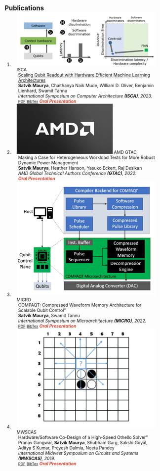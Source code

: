 <h2 id="publications" style="margin: 2px 0px -15px;">Publications</h2>

<div class="publications">
<ol class="bibliography">

<li>
  <div class="pub-row">
    <div class="col-sm-3 abbr" style="position: relative;padding-right: 15px;padding-left: 15px;">
      <img src="assets/img/herqules.png" class="teaser img-fluid z-depth-1">
      <abbr class="badge">ISCA</abbr>
    </div>
    <div class="col-sm-9" style="position: relative;padding-right: 15px;padding-left: 20px;">
      <div class="title"><a href="https://arxiv.org/pdf/2212.03895.pdf">Scaling Qubit Readout with Hardware Efficient Machine Learning Architectures</a></div>
      <div class="author"><strong>Satvik Maurya</strong>, Chaithanya Naik Mude, William D. Oliver, Benjamin Lienhard, Swamit Tannu</div>
      <div class="periodical"><em>International Symposium on Computer Architecture <strong>(ISCA)</strong>, 2023.</em></div>
      <div class="links">
        <a href="https://arxiv.org/pdf/2212.03895.pdf" class="btn btn-sm z-depth-0" role="button" target="_blank" style="font-size:12px;">PDF</a>
        <!-- <a href="https://github.com/yaoyao-liu/mnemonics" class="btn btn-sm z-depth-0" role="button" target="_blank" style="font-size:12px;">Code</a> -->
        <!-- <a href="https://class-il.mpi-inf.mpg.de/mnemonics/" class="btn btn-sm z-depth-0" role="button" target="_blank" style="font-size:12px;">Project Page</a> -->
        <a href="https://dblp.org/rec/journals/corr/abs-2212-03895.html?view=bibtex" class="btn btn-sm z-depth-0" role="button" target="_blank" style="font-size:12px;">BibTex</a>
        <strong><i style="color:#e74d3c">Oral Presentation</i></strong>
      </div>
    </div>
  </div>
  </li>

  <li>
    <div class="pub-row">
      <div class="col-sm-3 abbr" style="position: relative;padding-right: 15px;padding-left: 15px;">
        <img src="assets/img/amd.jpg" class="teaser img-fluid z-depth-1">
        <abbr class="badge">AMD GTAC</abbr>
      </div>
      <div class="col-sm-9" style="position: relative;padding-right: 15px;padding-left: 20px;">
        <div class="title"><a href=""></a>Making a Case for Heterogeneous Workload Tests for More Robust Dynamic Power Management</div>
        <div class="author"><strong>Satvik Maurya</strong>, Heather Hanson, Yasuko Eckert, Raj Desikan</div>
        <div class="periodical"><em>AMD Global Technical Authors Conference <strong>(GTAC)</strong>, 2022.</em></div>
        <div class="links">
          <!-- <a href="https://arxiv.org/pdf/2212.03895.pdf" class="btn btn-sm z-depth-0" role="button" target="_blank" style="font-size:12px;">PDF</a> -->
          <!-- <a href="https://github.com/yaoyao-liu/mnemonics" class="btn btn-sm z-depth-0" role="button" target="_blank" style="font-size:12px;">Code</a> -->
          <!-- <a href="https://class-il.mpi-inf.mpg.de/mnemonics/" class="btn btn-sm z-depth-0" role="button" target="_blank" style="font-size:12px;">Project Page</a> -->
          <!-- <a href="https://dblp.org/rec/journals/corr/abs-2212-03895.html?view=bibtex" class="btn btn-sm z-depth-0" role="button" target="_blank" style="font-size:12px;">BibTex</a> -->
          <strong><i style="color:#e74d3c">Oral Presentation</i></strong>
        </div>
      </div>
    </div>
  </li>

  <li>
    <div class="pub-row">
      <div class="col-sm-3 abbr" style="position: relative;padding-right: 15px;padding-left: 15px;">
        <img src="assets/img/compaqt.png" class="teaser img-fluid z-depth-1">
        <abbr class="badge">MICRO</abbr>
      </div>
      <div class="col-sm-9" style="position: relative;padding-right: 15px;padding-left: 20px;">
        <div class="title"><a href="https://ieeexplore.ieee.org/abstract/document/9923861"></a>COMPAQT: Compressed Waveform Memory Architecture for Scalable Qubit Control”</div>
        <div class="author"><strong>Satvik Maurya</strong>, Swamit Tannu</div>
        <div class="periodical"><em>International Symposium on Microarchitecture <strong>(MICRO)</strong>, 2022.</em></div>
        <div class="links">
          <a href="https://arxiv.org/pdf/2212.03897.pdf" class="btn btn-sm z-depth-0" role="button" target="_blank" style="font-size:12px;">PDF</a>
          <!-- <a href="https://github.com/yaoyao-liu/mnemonics" class="btn btn-sm z-depth-0" role="button" target="_blank" style="font-size:12px;">Code</a> -->
          <!-- <a href="https://class-il.mpi-inf.mpg.de/mnemonics/" class="btn btn-sm z-depth-0" role="button" target="_blank" style="font-size:12px;">Project Page</a> -->
          <a href="https://dblp.org/rec/journals/corr/abs-2212-03897.html?view=bibtex" class="btn btn-sm z-depth-0" role="button" target="_blank" style="font-size:12px;">BibTex</a>
          <strong><i style="color:#e74d3c">Oral Presentation</i></strong>
        </div>
      </div>
    </div>
  </li>

  <li>
    <div class="pub-row">
      <div class="col-sm-3 abbr" style="position: relative;padding-right: 15px;padding-left: 15px;">
        <img src="assets/img/othello.png" class="teaser img-fluid z-depth-1">
        <abbr class="badge">MWSCAS</abbr>
      </div>
      <div class="col-sm-9" style="position: relative;padding-right: 15px;padding-left: 20px;">
        <div class="title"><a href="https://ieeexplore.ieee.org/abstract/document/8885136"></a>Hardware/Software Co-Design of a High-Speed Othello Solver”</div>
        <div class="author">Pranav Gangwar, <strong>Satvik Maurya</strong>, Shubham Garg, Sakshi Goyal, Aditya S Kumar, Preyesh Dalmia, Neeta Pandey</div>
        <div class="periodical"><em>International Midwest Symposium on Circuits and Systems <strong>(MWSCAS)</strong>, 2019.</em></div>
        <div class="links">
          <a href="https://ieeexplore.ieee.org/abstract/document/8885136" class="btn btn-sm z-depth-0" role="button" target="_blank" style="font-size:12px;">PDF</a>
          <!-- <a href="https://github.com/yaoyao-liu/mnemonics" class="btn btn-sm z-depth-0" role="button" target="_blank" style="font-size:12px;">Code</a> -->
          <!-- <a href="https://class-il.mpi-inf.mpg.de/mnemonics/" class="btn btn-sm z-depth-0" role="button" target="_blank" style="font-size:12px;">Project Page</a> -->
          <a href="https://dblp.org/rec/conf/mwscas/GangwarMGGKDP19.html?view=bibtex" class="btn btn-sm z-depth-0" role="button" target="_blank" style="font-size:12px;">BibTex</a>
          <strong><i style="color:#e74d3c">Oral Presentation</i></strong>
        </div>
      </div>
    </div>
  </li>
  
<br>

</ol>
</div>
